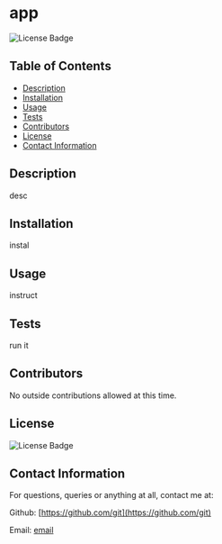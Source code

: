 
  
  # app


  
  ![License Badge](https://img.shields.io/badge/license-ISC-blue.svg)
  


  ## Table of Contents 
  * [Description](#Descritpion)
  * [Installation](#Installation)
  * [Usage](#Usage)
  * [Tests](#Tests)
  * [Contributors](#Contributors)
  * [License](#License)
  * [Contact Information](#ContactInfo)


  ## Description
  desc


  ## Installation 
  instal


  ## Usage 
  instruct


  ## Tests 
  run it


  ## Contributors 
  No outside contributions allowed at this time. 


  ## License
  
  ![License Badge](https://img.shields.io/badge/license-ISC-blue.svg)
  

  

  ## Contact Information 
  For questions, queries or anything at all, contact me at: 

  Github: [https://github.com/git](https://github.com/git) 

  
  Email: [email](email)

